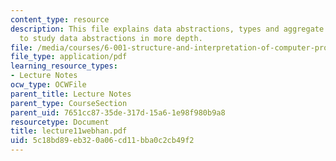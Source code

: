```yaml
---
content_type: resource
description: This file explains data abstractions, types and aggregate structures
  to study data abstractions in more depth.
file: /media/courses/6-001-structure-and-interpretation-of-computer-programs-spring-2005/5c18bd89eb320a06cd11bba0c2cb49f2_lecture11webhan.pdf
file_type: application/pdf
learning_resource_types:
- Lecture Notes
ocw_type: OCWFile
parent_title: Lecture Notes
parent_type: CourseSection
parent_uid: 7651cc87-35de-317d-15a6-1e98f980b9a8
resourcetype: Document
title: lecture11webhan.pdf
uid: 5c18bd89-eb32-0a06-cd11-bba0c2cb49f2
---
```

